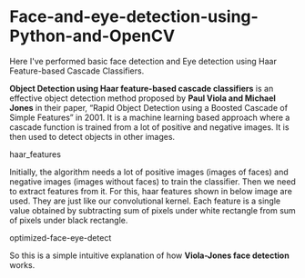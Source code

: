 # Face-and-eye-detection-using-Python-and-OpenCV

Here I've performed basic face detection and Eye detection using Haar Feature-based Cascade Classifiers.

<b>Object Detection using Haar feature-based cascade classifiers</b> is an effective object detection method proposed by <b>Paul Viola and Michael Jones</b> in their paper, “Rapid Object Detection using a Boosted Cascade of Simple Features” in 2001. It is a machine learning based approach where a cascade function is trained from a lot of positive and negative images. It is then used to detect objects in other images.

haar_features

Initially, the algorithm needs a lot of positive images (images of faces) and negative images (images without faces) to train the classifier. Then we need to extract features from it. For this, haar features shown in below image are used. They are just like our convolutional kernel. Each feature is a single value obtained by subtracting sum of pixels under white rectangle from sum of pixels under black rectangle.

optimized-face-eye-detect

So this is a simple intuitive explanation of how <b>Viola-Jones face detection</b> works.
